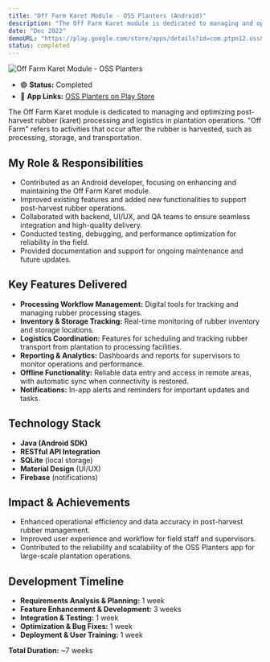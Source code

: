 ```yaml
---
title: "Off Farm Karet Module - OSS Planters (Android)"
description: "The Off Farm Karet module is dedicated to managing and optimizing post-harvest rubber"
date: "Dec 2022"
demoURL: "https://play.google.com/store/apps/details?id=com.ptpn12.oss&hl=en"
status: completed
---
```


![Off Farm Karet Module - OSS Planters](/off-farm-karet.png)

- 🟢 **Status:** Completed
- 📱 **App Links:** <a href="https://play.google.com/store/apps/details?id=com.ptpn12.oss&hl=en" target="_blank" rel="noopener noreferrer">OSS Planters on Play Store</a>

The Off Farm Karet module is dedicated to managing and optimizing post-harvest rubber (karet) processing and logistics in plantation operations. "Off Farm" refers to activities that occur after the rubber is harvested, such as processing, storage, and transportation.

## My Role & Responsibilities
- Contributed as an Android developer, focusing on enhancing and maintaining the Off Farm Karet module.
- Improved existing features and added new functionalities to support post-harvest rubber operations.
- Collaborated with backend, UI/UX, and QA teams to ensure seamless integration and high-quality delivery.
- Conducted testing, debugging, and performance optimization for reliability in the field.
- Provided documentation and support for ongoing maintenance and future updates.

## Key Features Delivered
- **Processing Workflow Management:** Digital tools for tracking and managing rubber processing stages.
- **Inventory & Storage Tracking:** Real-time monitoring of rubber inventory and storage locations.
- **Logistics Coordination:** Features for scheduling and tracking rubber transport from plantation to processing facilities.
- **Reporting & Analytics:** Dashboards and reports for supervisors to monitor operations and performance.
- **Offline Functionality:** Reliable data entry and access in remote areas, with automatic sync when connectivity is restored.
- **Notifications:** In-app alerts and reminders for important updates and tasks.

## Technology Stack
- **Java (Android SDK)**
- **RESTful API Integration**
- **SQLite** (local storage)
- **Material Design** (UI/UX)
- **Firebase** (notifications)

## Impact & Achievements
- Enhanced operational efficiency and data accuracy in post-harvest rubber management.
- Improved user experience and workflow for field staff and supervisors.
- Contributed to the reliability and scalability of the OSS Planters app for large-scale plantation operations.

## Development Timeline
- **Requirements Analysis & Planning:** 1 week
- **Feature Enhancement & Development:** 3 weeks
- **Integration & Testing:** 1 week
- **Optimization & Bug Fixes:** 1 week
- **Deployment & User Training:** 1 week

**Total Duration:** ~7 weeks